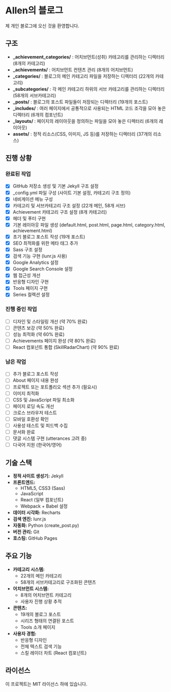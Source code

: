 # Allen의 블로그

제 개인 블로그에 오신 것을 환영합니다.

## 구조

- **_achievement_categories/** : 어치브먼트(성취) 카테고리를 관리하는 디렉터리 (8개의 카테고리)
- **_achievements/** : 어치브먼트 컨텐츠 관리 (8개의 어치브먼트)
- **_categories/** : 블로그의 메인 카테고리 파일을 저장하는 디렉터리 (22개의 카테고리)
- **_subcategories/** : 각 메인 카테고리 하위의 서브 카테고리를 관리하는 디렉터리 (58개의 서브카테고리)
- **_posts/** : 블로그의 포스트 파일들이 저장되는 디렉터리 (19개의 포스트)
- **_includes/** : 여러 페이지에서 공통적으로 사용되는 HTML 코드 조각을 모아 놓은 디렉터리 (6개의 컴포넌트)
- **_layouts/** : 페이지의 레이아웃을 정의하는 파일을 모아 놓은 디렉터리 (6개의 레이아웃)
- **assets/** : 정적 리소스(CSS, 이미지, JS 등)를 저장하는 디렉터리 (37개의 리소스)

## 진행 상황

### 완료된 작업
- [x] GitHub 저장소 생성 및 기본 Jekyll 구조 설정
- [x] _config.yml 파일 구성 (사이트 기본 설정, 카테고리 구조 정의)
- [x] 네비게이션 메뉴 구성
- [x] 카테고리 및 서브카테고리 구조 설정 (22개 메인, 58개 서브)
- [x] Achievement 카테고리 구조 설정 (8개 카테고리)
- [x] 헤더 및 푸터 구현
- [x] 기본 레이아웃 파일 생성 (default.html, post.html, page.html, category.html, achievement.html)
- [x] 초기 블로그 포스트 작성 (19개 포스트)
- [x] SEO 최적화를 위한 메타 태그 추가
- [x] Sass 구조 설정
- [x] 검색 기능 구현 (lunr.js 사용)
- [x] Google Analytics 설정
- [x] Google Search Console 설정
- [x] 웹 접근성 개선
- [x] 반응형 디자인 구현
- [x] Tools 페이지 구현
- [x] Series 컬렉션 설정

### 진행 중인 작업
- [ ] 디자인 및 스타일링 개선 (약 70% 완료)
- [ ] 콘텐츠 보강 (약 50% 완료)
- [ ] 성능 최적화 (약 60% 완료)
- [ ] Achievements 페이지 완성 (약 80% 완료)
- [ ] React 컴포넌트 통합 (SkillRadarChart) (약 90% 완료)

### 남은 작업
- [ ] 추가 블로그 포스트 작성
- [ ] About 페이지 내용 완성
- [ ] 프로젝트 또는 포트폴리오 섹션 추가 (필요시)
- [ ] 이미지 최적화
- [ ] CSS 및 JavaScript 파일 최소화
- [ ] 페이지 로딩 속도 개선
- [ ] 크로스 브라우저 테스트
- [ ] 모바일 호환성 확인
- [ ] 사용성 테스트 및 피드백 수집
- [ ] 문서화 완료
- [ ] 댓글 시스템 구현 (utterances 고려 중)
- [ ] 다국어 지원 (한국어/영어)

## 기술 스택
- **정적 사이트 생성기:** Jekyll
- **프론트엔드:** 
  - HTML5, CSS3 (Sass)
  - JavaScript
  - React (일부 컴포넌트)
  - Webpack + Babel 설정
- **데이터 시각화:** Recharts
- **검색 엔진:** lunr.js
- **자동화:** Python (create_post.py)
- **버전 관리:** Git
- **호스팅:** GitHub Pages

## 주요 기능
- **카테고리 시스템:** 
  - 22개의 메인 카테고리
  - 58개의 서브카테고리로 구조화된 콘텐츠
- **어치브먼트 시스템:**
  - 8개의 어치브먼트 카테고리
  - 사용자 진행 상황 추적
- **콘텐츠:**
  - 19개의 블로그 포스트
  - 시리즈 형태의 연결된 포스트
  - Tools 소개 페이지
- **사용자 경험:**
  - 반응형 디자인
  - 전체 텍스트 검색 기능
  - 스킬 레이더 차트 (React 컴포넌트)

## 라이선스
이 프로젝트는 MIT 라이선스 하에 있습니다.
